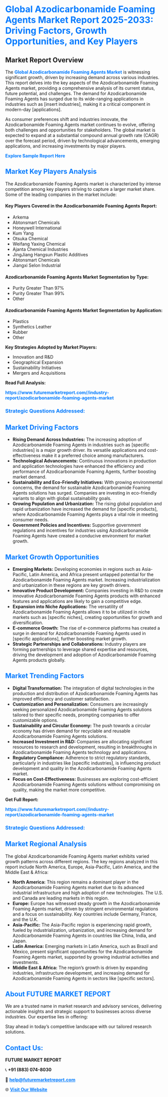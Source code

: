 <h1 style="color: #007BFF;">Global Azodicarbonamide Foaming Agents Market Report 2025-2033: Driving Factors, Growth Opportunities, and Key Players</h1>

<section id="overview">
<h2>Market Report Overview</h2>
<p>The <a href="https://www.futuremarketreport.com//industry-report/azodicarbonamide-foaming-agents-market" style="color: #007BFF; text-decoration: none;"><strong>Global Azodicarbonamide Foaming Agents Market</strong></a> is witnessing significant growth, driven by increasing demand across various industries. This report delves into the key aspects of the Azodicarbonamide Foaming Agents market, providing a comprehensive analysis of its current status, future potential, and challenges. The demand for Azodicarbonamide Foaming Agents has surged due to its wide-ranging applications in industries such as [insert industries], making it a critical component in modern-day [applications].</p>
<p>As consumer preferences shift and industries innovate, the Azodicarbonamide Foaming Agents market continues to evolve, offering both challenges and opportunities for stakeholders. The global market is expected to expand at a substantial compound annual growth rate (CAGR) over the forecast period, driven by technological advancements, emerging applications, and increasing investments by major players.</p>
</section>

<section id="overview">
<p><a href="https://www.futuremarketreport.com//request-sample/reportId=91397" style="color: #007BFF; text-decoration: none;"><strong>Explore Sample Report Here</strong></a></p>
</section>

<section id="key-players">
<h2 style="color: #007BFF;">Market Key Players Analysis</h2>
<p>The Azodicarbonamide Foaming Agents market is characterized by intense competition among key players striving to capture a larger market share. Some of the leading companies in the market include:</p>
<h4>Key Players Covered in the Azodicarbonamide Foaming Agents Report:</h4>
<ul><li>Arkema</li><li>Abtonsmart Chemicals</li><li>Honeywell International</li><li>Kum Yang</li><li>Otsuka Chemical</li><li>Weifang Yaxing Chemical</li><li>Ajanta Chemical Industries</li><li>JingJiang Hangsun Plastic Additives</li><li>Abtonsmart Chemicals</li><li>Jiangxi Selon Industrial</li></ul>
<h4>Azodicarbonamide Foaming Agents Market Segmentation by Type:</h4>
<ul><li>Purity Greater Than 97%</li><li>Purity Greater Than 99%</li><li>Other</li></ul>

<h4>Azodicarbonamide Foaming Agents Market Segmentation by Application:</h4>
<ul><li>Plastics</li><li>Synthetics Leather</li><li>Rubber</li><li>Other</li></ul>
<p><strong>Key Strategies Adopted by Market Players:</strong></p>
<ul>
<li>Innovation and R&D</li>
<li>Geographical Expansion</li>
<li>Sustainability Initiatives</li>
<li>Mergers and Acquisitions</li>
</ul>
</section>

<section>
<p><strong>Read Full Analysis: </strong></p><a href="https://www.futuremarketreport.com//industry-report/azodicarbonamide-foaming-agents-market" style="color: #007BFF; text-decoration: none;"><strong>https://www.futuremarketreport.com//industry-report/azodicarbonamide-foaming-agents-market</strong></a>
<h3 style="color: #007BFF;">Strategic Questions Addressed:</h3>
</section>

<section id="driving-factors">
<h2 style="color: #007BFF;">Market Driving Factors</h2>
<ul>
<li><strong>Rising Demand Across Industries:</strong> The increasing adoption of Azodicarbonamide Foaming Agents in industries such as [specific industries] is a major growth driver. Its versatile applications and cost-effectiveness make it a preferred choice among manufacturers.</li>
<li><strong>Technological Advancements:</strong> Continuous innovations in production and application technologies have enhanced the efficiency and performance of Azodicarbonamide Foaming Agents, further boosting market demand.</li>
<li><strong>Sustainability and Eco-Friendly Initiatives:</strong> With growing environmental concerns, the demand for sustainable Azodicarbonamide Foaming Agents solutions has surged. Companies are investing in eco-friendly variants to align with global sustainability goals.</li>
<li><strong>Growing Population and Urbanization:</strong> The rising global population and rapid urbanization have increased the demand for [specific products], where Azodicarbonamide Foaming Agents plays a vital role in meeting consumer needs.</li>
<li><strong>Government Policies and Incentives:</strong> Supportive government regulations and incentives for industries using Azodicarbonamide Foaming Agents have created a conducive environment for market growth.</li>
</ul>
</section>

<section id="growth-opportunities">
<h2 style="color: #007BFF;">Market Growth Opportunities</h2>
<ul>
<li><strong>Emerging Markets:</strong> Developing economies in regions such as Asia-Pacific, Latin America, and Africa present untapped potential for the Azodicarbonamide Foaming Agents market. Increasing industrialization and urbanization in these regions are key growth drivers.</li>
<li><strong>Innovative Product Development:</strong> Companies investing in R&D to create innovative Azodicarbonamide Foaming Agents products with enhanced features and applications are likely to gain a competitive edge.</li>
<li><strong>Expansion into Niche Applications:</strong> The versatility of Azodicarbonamide Foaming Agents allows it to be utilized in niche markets such as [specific niches], creating opportunities for growth and diversification.</li>
<li><strong>E-commerce Growth:</strong> The rise of e-commerce platforms has created a surge in demand for Azodicarbonamide Foaming Agents used in [specific applications], further boosting market growth.</li>
<li><strong>Strategic Partnerships and Collaborations:</strong> Industry players are forming partnerships to leverage shared expertise and resources, driving the development and adoption of Azodicarbonamide Foaming Agents products globally.</li>
</ul>
</section>

<section id="trending-factors">
<h2 style="color: #007BFF;">Market Trending Factors</h2>
<ul>
<li><strong>Digital Transformation:</strong> The integration of digital technologies in the production and distribution of Azodicarbonamide Foaming Agents has improved efficiency and customer satisfaction.</li>
<li><strong>Customization and Personalization:</strong> Consumers are increasingly seeking personalized Azodicarbonamide Foaming Agents solutions tailored to their specific needs, prompting companies to offer customizable options.</li>
<li><strong>Sustainability and Circular Economy:</strong> The push towards a circular economy has driven demand for recyclable and reusable Azodicarbonamide Foaming Agents solutions.</li>
<li><strong>Increased Investment in R&D:</strong> Companies are allocating significant resources to research and development, resulting in breakthroughs in Azodicarbonamide Foaming Agents technology and applications.</li>
<li><strong>Regulatory Compliance:</strong> Adherence to strict regulatory standards, particularly in industries like [specific industries], is influencing product development and quality in the Azodicarbonamide Foaming Agents market.</li>
<li><strong>Focus on Cost-Effectiveness:</strong> Businesses are exploring cost-efficient Azodicarbonamide Foaming Agents solutions without compromising on quality, making the market more competitive.</li>
</ul>
</section>

<section>
<p><strong>Get Full Report: </strong></p><a href="https://www.futuremarketreport.com//industry-report/azodicarbonamide-foaming-agents-market" style="color: #007BFF; text-decoration: none;"><strong>https://www.futuremarketreport.com//industry-report/azodicarbonamide-foaming-agents-market</strong></a>
<h3 style="color: #007BFF;">Strategic Questions Addressed:</h3>
</section>


<section id="regional-analysis">
<h2 style="color: #007BFF;">Market Regional Analysis</h2>
<p>The global Azodicarbonamide Foaming Agents market exhibits varied growth patterns across different regions. The key regions analyzed in this report include North America, Europe, Asia-Pacific, Latin America, and the Middle East & Africa:</p>
<ul>
<li><strong>North America:</strong> This region remains a dominant player in the Azodicarbonamide Foaming Agents market due to its advanced industrial infrastructure and high adoption of new technologies. The U.S. and Canada are leading markets in this region.</li>
<li><strong>Europe:</strong> Europe has witnessed steady growth in the Azodicarbonamide Foaming Agents market, driven by stringent environmental regulations and a focus on sustainability. Key countries include Germany, France, and the U.K.</li>
<li><strong>Asia-Pacific:</strong> The Asia-Pacific region is experiencing rapid growth, fueled by industrialization, urbanization, and increasing demand for Azodicarbonamide Foaming Agents in countries like China, India, and Japan.</li>
<li><strong>Latin America:</strong> Emerging markets in Latin America, such as Brazil and Mexico, present significant opportunities for the Azodicarbonamide Foaming Agents market, supported by growing industrial activities and investments.</li>
<li><strong>Middle East & Africa:</strong> The region’s growth is driven by expanding industries, infrastructure development, and increasing demand for Azodicarbonamide Foaming Agents in sectors like [specific sectors].</li>
</ul>
</section>

<footer>
<h2 style="color: #007BFF;">About FUTURE MARKET REPORT</h2>
<p>We are a trusted name in market research and advisory services, delivering actionable insights and strategic support to businesses across diverse industries. Our expertise lies in offering:</p>

<p>Stay ahead in today’s competitive landscape with our tailored research solutions.</p>

<h2 style="color: #007BFF;">Contact Us:</h2>
<p><strong>FUTURE MARKET REPORT</strong></p>
<p>📞 <strong>+91 (883) 074-8030</strong></p>
<p>📧 <strong><a href="mailto:help@futuremarketreport.com" style="color: #007BFF;">help@futuremarketreport.com</a></strong></p>
<p>🌐 <strong><a href="https://www.futuremarketreport.com/" style="color: #007BFF;">Visit Our Website</a></strong></p>
</footer>